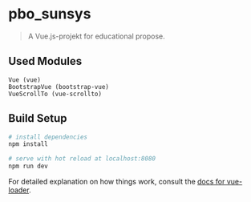 # pbo_sunsys

> A Vue.js-projekt for educational propose.

## Used Modules
```
Vue (vue)
BootstrapVue (bootstrap-vue)
VueScrollTo (vue-scrollto)
```
## Build Setup

``` bash
# install dependencies
npm install

# serve with hot reload at localhost:8080
npm run dev
```

For detailed explanation on how things work, consult the [docs for vue-loader](http://vuejs.github.io/vue-loader).
